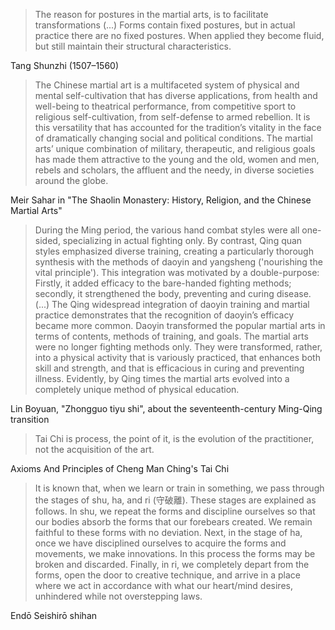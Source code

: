 > The reason for postures in the martial arts, is to facilitate transformations (...) Forms contain fixed postures, but in actual practice there are no fixed postures. When applied they become fluid, but still maintain their structural characteristics.

Tang Shunzhi (1507–1560)

> The Chinese martial art is a multifaceted system of physical and mental self-cultivation that has diverse applications, from health and well-being to theatrical performance, from competitive sport to religious self-cultivation, from self-defense to armed rebellion. It is this versatility that has accounted for the tradition’s vitality in the face of dramatically changing social and political conditions. The martial arts’ unique combination of military, therapeutic, and religious goals has made them attractive to the young and the old, women and men, rebels and scholars, the affluent and the needy, in diverse societies around the globe.

Meir Sahar in "The Shaolin Monastery: History, Religion, and the Chinese Martial Arts"

> During the Ming period, the various hand combat styles were all one-sided, specializing in actual fighting only. By contrast, Qing quan styles emphasized diverse training, creating a particularly thorough synthesis with the methods of daoyin and yangsheng ('nourishing the vital principle'). This integration was motivated by a double-purpose: Firstly, it added efficacy to the bare-handed fighting methods; secondly, it strengthened the body, preventing and curing disease. (...) The Qing widespread integration of daoyin training and martial practice demonstrates that the recognition of daoyin’s efficacy became more common. Daoyin transformed the popular martial arts in terms of contents, methods of training, and goals. The martial arts were no longer fighting methods only. They were transformed, rather, into a physical activity that is variously practiced, that enhances both skill and strength, and that is efficacious in curing and preventing illness. Evidently, by Qing times the martial arts evolved into a completely unique method of physical education.

Lin Boyuan, "Zhongguo tiyu shi", about the seventeenth-century Ming-Qing transition

> Tai Chi is process, the point of it, is the evolution of the practitioner, not the acquisition of the art.

Axioms And Principles of Cheng Man Ching's Tai Chi

> It is known that, when we learn or train in something, we pass through the stages of shu, ha, and ri (守破離). These stages are explained as follows. In shu, we repeat the forms and discipline ourselves so that our bodies absorb the forms that our forebears created. We remain faithful to these forms with no deviation. Next, in the stage of ha, once we have disciplined ourselves to acquire the forms and movements, we make innovations. In this process the forms may be broken and discarded. Finally, in ri, we completely depart from the forms, open the door to creative technique, and arrive in a place where we act in accordance with what our heart/mind desires, unhindered while not overstepping laws.

Endō Seishirō shihan